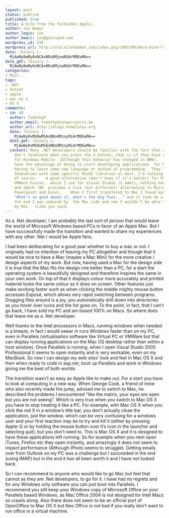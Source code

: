 ```yaml
---
layout: post
status: publish
published: true
title: A bite from the forbidden Apple..
author: Jon Baker
author_login: jon
author_email: jon@gotripod.com
wordpress_id: 319
wordpress_url: http://old.miletbaker.com/index.php/2007/09/04/a-bite-from-the-forbidden-apple/
date: !binary |-
  MjAwNy0wMy0xNCAxNDo0MjowNSArMDEwMA==
date_gmt: !binary |-
  MjAwNy0wMy0xNCAxNDo0MjowNSArMDEwMA==
categories:
- Misc..
tags:
- .Net
- dotnet
- apple
- mac os x
- OS X
comments:
- id: 49
  author: TimothyP
  author_email: timothy@saneprojects.be
  author_url: http://blogs.homelinux.org
  date: !binary |-
    MjAwNy0xMS0wMSAxNDo0MzoyMiArMDEwMA==
  date_gmt: !binary |-
    MjAwNy0xMS0wMSAxNDo0MzoyMiArMDEwMA==
  content: Many .NET developers should be familiar with the fact that applications
    don't terminate when you press the X button, that is if they have developed applications
    for Windows Mobile. (Although this behavior has changed in WM6).    And .NET developers
    have the advantage of being to start developing applications  for Mac without
    having to learn some new language or method of programming.  They'll have to familiarize
    themselves with some specific MacOS libraries at most. I'm talking about Mono
    of course.    A good alternative (don't know if it's better) for Parallels is
    VMWare Fusion,  which I use for Visual Studio (I admit, nothing beats Visual Studio)
    and iWork '08  provides a nice (but different) alternative to Microsoft Word,
    Powerpoint and Excel.    When I first transfered to Mac I found myself asking
    "What's so good about it, what's the big fuzz..." and it took me a while but in
    the end I was seduced by  the Mac side and now I wouldn't be able to live without
    my Mac.  (Like you said,
---
```

<p>As a .Net developer, I am probably the last sort of person that would leave the world of Microsoft Windows based PCs in favor of an Apple Mac. But I have successfully made the transition and wanted to share my experiences with any other .Net / would be Apple fans.</p>
<p>I had been deliberating for a good year whether to buy a mac or not. I originally had no intention of leaving my PC altogether and though that it would be nice to have a Mac (maybe a Mac Mini) for the more creative / design aspects of my work. But now, having used a Mac for the design side it is true that the Mac fits the design role better than a PC, for a start the operating system is beautifully designed and therefore inspires the same in your own work. On top of that it displays colour more accurately and printed material looks the same colour as it does on screen. Other features just make working faster such as when clicking the middle mighty mouse button accesses Exposé, which allows very rapid switching between programs. Dragging files around is a joy, you automatically drill down into directories as you hover over icons and the list goes on. To the point, in fact, that I can't go back, I have sold my PC and am based 100% on Macs. So where does that leave me as a .Net developer.</p>
<p>Well thanks to the Intel processors in Macs, running windows when needed is a breeze, in fact I would swear in runs Windows faster than on my PC, even in Parallels (virtualisation software like Virtual PC or VMWare but that can display running applications on the Mac OS desktop rather than within a host window). Once Parallels is running, when I open Visual Studio 2005 Professional it seems to open instantly and is very workable, even on my MacBook. So now I can design my web sites’ look and feel in Mac <span class="caps"><span class="caps">OS X</span></span> and then when ready to code in asp.net, boot up Parallels and work in Windows giving me the best of both worlds.</p>
<p>The transition wasn’t as easy as Apple like to make out. For a start you have to look at computing in a new way. When George Cook, a friend of mine who also recently made the jump, advised me to switch to Mac, he described the problems I encountered "like the matrix, your eyes are open but you are not seeing". Which is very true when you switch to Mac <span class="caps"><span class="caps">OS X</span></span> you have to stop treating it like a PC. For example, with Mac <span class="caps"><span class="caps">OS X</span></span> when you click the red X in a window’s title bar, you don’t actually close the application, just the window, which can be very confusing for a windows user and your first reaction may be to try and kill it (either by pressing Apple-Q or by holding the mouse button over it’s icon in the launcher and selecting quit), but you don’t need to. This is Mac <span class="caps"><span class="caps">OS X</span></span> and it is designed to have these applications left running. So for example when you next open iTunes, Firefox etc they open instantly, and amazingly it does not seem to impact performance (Although iPhoto seems to struggle). Getting emails over from Outlook on my PC was a challenge but I succeeded in the end (using <span class="caps"><span class="caps">IMAP</span></span>) but in the end it has all been worth it and I have not looked back.</p>
<p>So I can recommend to anyone who would like to go Mac but feel that cannot as they are .Net developers, to go for it. I have had no regrets and for any Windows only software you can just boot into Parallels. I recommend you still keep your Windows copy of Microsoft Office on your Parallels based Windows, as Mac Office 2004 is not designed for Intel Macs so crawls along. Also there does not seem to be an official port of OpenOffice to Mac <span class="caps"><span class="caps">OS X</span></span> but Neo Office is not bad if you really don’t want to run office in a virtual machine.</p>
